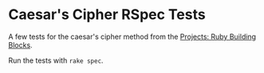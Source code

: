 # Caesar's Cipher RSpec Tests

A few tests for the caesar's cipher method from the [Projects: Ruby Building Blocks](http://www.theodinproject.com/ruby-programming/building-blocks).

Run the tests with `rake spec`.
